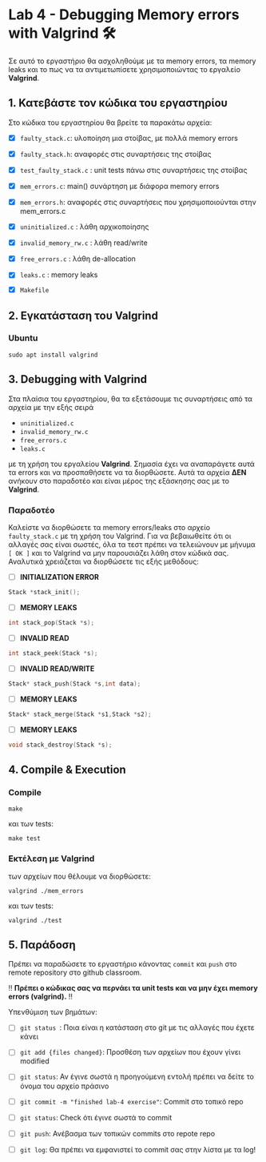 # Lab 4 - Debugging Memory errors with Valgrind 🛠️

Σε αυτό το εργαστήριο θα ασχοληθούμε με τα memory errors, τα memory leaks και το πως να τα αντιμετωπίσετε χρησιμοποιώντας το εργαλείο **Valgrind**.

## 1. Κατεβάστε τον κώδικα του εργαστηρίου

Στο κώδικα του εργαστηρίου θα βρείτε τα παρακάτω αρχεία:

- [x] `faulty_stack.c`: υλοποίηση μια στοίβας, με πολλά memory errors
- [x] `faulty_stack.h`: αναφορές στις συναρτήσεις της στοίβας
- [x] `test_faulty_stack.c` : unit tests πάνω στις συναρτήσεις της στοίβας
- [x] `mem_errors.c`: main() συνάρτηση με διάφορα memory errors
- [x] `mem_errors.h`: αναφορές στις συναρτήσεις που χρησιμοποιούνται στην mem_errors.c
- [x] `uninitialized.c` : λάθη αρχικοποίησης
- [x] `invalid_memory_rw.c` : λάθη read/write
- [x] `free_errors.c` : λάθη de-allocation
- [x] `leaks.c` : memory leaks
- [x] `Makefile`


## 2. Εγκατάσταση του Valgrind

### Ubuntu

```
sudo apt install valgrind
```


## 3. Debugging with Valgrind

Στα πλαίσια του εργαστηρίου, θα τα εξετάσουμε τις συναρτήσεις από τα αρχεία με την εξής σειρά 

- `uninitialized.c`
- `invalid_memory_rw.c`
- `free_errors.c`
- `leaks.c` 

με τη χρήση του εργαλείου **Valgrind**. Σημασία έχει να αναπαράγετε αυτά τα errors και να προσπαθήσετε να τα διορθώσετε. Αυτά τα αρχεία **ΔΕΝ** ανήκουν στο παραδοτέο και είναι μέρος της εξάσκησης σας με το **Valgrind**.


### Παραδοτέο

Καλείστε να διορθώσετε τα memory errors/leaks στο αρχείο `faulty_stack.c` με τη χρήση του Valgrind. Για να βεβαιωθείτε ότι οι αλλαγές σας είναι σωστές, όλα τα τεστ
πρέπει να τελειώνουν με μήνυμα `[ ΟΚ ]` και το Valgrind να μην παρουσιάζει λάθη στον κώδικά σας. Αναλυτικά χρειάζεται να διορθώσετε τις εξής μεθόδους:

- [ ] **INITIALIZATION ERROR**
```c
Stack *stack_init();
```
- [ ] **MEMORY LEAKS**
```c
int stack_pop(Stack *s);
```
- [ ] **INVALID READ**
```c
int stack_peek(Stack *s);
```
- [ ] **INVALID READ/WRITE**
```c
Stack* stack_push(Stack *s,int data);
```
- [ ] **MEMORY LEAKS**
```c
Stack* stack_merge(Stack *s1,Stack *s2);
```
- [ ] **MEMORY LEAKS**
```c
void stack_destroy(Stack *s);
```

## 4. Compile & Execution

### Compile

```
make
```

και των tests:
```
make test
```

### Εκτέλεση με Valgrind

των αρχείων που θέλουμε να διορθώσετε:
```
valgrind ./mem_errors
```

και των tests:
```
valgrind ./test
```

## 5. Παράδοση
Πρέπει να παραδώσετε το εργαστήριο κάνοντας `commit` και `push` στο remote repository στο github classroom. 

‼️ **Πρέπει ο κώδικας σας να περνάει τα unit tests και να μην έχει memory errors (valgrind).**  ‼️

Yπενθύμιση των βημάτων:

- [ ] `git status `: Ποια είναι η κατάσταση στο git με τις αλλαγές που έχετε κάνει
- [ ] `git add {files changed}`: Προσθέση των αρχείων που έχουν γίνει modified
- [ ] `git status`: Αν έγινε σωστά η προηγούμενη εντολή πρέπει να δείτε το όνομα του αρχείο πράσινο
- [ ] `git commit -m "finished lab-4 exercise"`: Commit στο τοπικό repo
- [ ] `git status`: Check ότι έγινε σωστά το commit
- [ ] `git push`: Ανέβασμα των τοπικών commits στο repote repo
- [ ] `git log`: Θα πρέπει να εμφανιστεί το commit σας στην λίστα με τα log!


